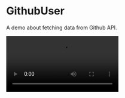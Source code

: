 # GithubUser
A demo about fetching data from Github API.

![Demo video](https://github.com/AoShenFengYu/GithubUser/blob/master/device-2020-03-31-173211.mp4)
